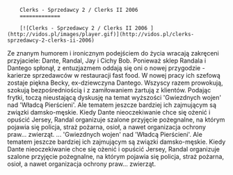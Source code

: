 
        Clerks - Sprzedawcy 2 / Clerks II 2006 
        =============
        
        [![Clerks - Sprzedawcy 2 / Clerks II 2006 ](http://vidos.pl/images/player.gif)](http://vidos.pl/clerks-sprzedawcy-2-clerks-ii-2006)
        
        
 Ze znanym humorem i ironicznym podejściem do życia wracają zakręceni przyjaciele: Dante, Randal, Jay i Cichy Bob. Ponieważ sklep Randala i Dantego spłonął, z entuzjazmem oddają się oni o nowej przygodzie - karierze sprzedawców w restauracji fast food. W nowej pracy ich szefową zostaje piękna Becky, ex-dziewczyna Dantego. Wszyscy razem prowokują, szokują bezpośredniością i z zamiłowaniem żartują z klientów. Podając frytki, toczą nieustającą dyskusję na temat wyższości 'Gwiezdnych wojen' nad 'Władcą Pierścieni'. Ale tematem jeszcze bardziej ich zajmującym są związki damsko-męskie. Kiedy Dante nieoczekiwanie chce się ożenić i opuścić Jersey, Randal organizuje szalone przyjęcie pożegnalne, na którym pojawia się policja, straż pożarna, osioł, a nawet organizacja ochrony praw... zwierząt.   ... 'Gwiezdnych wojen' nad 'Władcą Pierścieni'. Ale tematem jeszcze bardziej ich zajmującym są związki damsko-męskie. Kiedy Dante nieoczekiwanie chce się ożenić i opuścić Jersey, Randal organizuje szalone przyjęcie pożegnalne, na którym pojawia się policja, straż pożarna, osioł, a nawet organizacja ochrony praw... zwierząt.
    